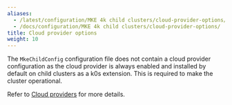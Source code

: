 ```yaml
---
aliases:
  - /latest/configuration/MKE 4k child clusters/cloud-provider-options/
  - /docs/configuration/MKE 4k child clusters/cloud-provider-options/
title: Cloud provider options
weight: 10
---
```


The `MkeChildConfig` configuration file does not contain a cloud provider
configuration as the cloud provider is always enabled and installed by default
on child clusters as a k0s extension. This is required to make the cluster
operational.

Refer to [Cloud providers](../../../configuration/cloudproviders/) for more details.
